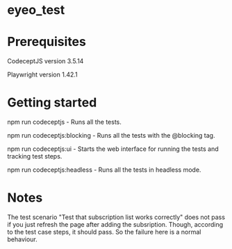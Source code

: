 # eyeo_test
# Prerequisites

CodeceptJS version 3.5.14

Playwright version 1.42.1

# Getting started
npm run codeceptjs - Runs all the tests.

npm run codeceptjs:blocking - Runs all the tests with the @blocking tag.

npm run codeceptjs:ui - Starts the web interface for running the tests and tracking test steps.

npm run codeceptjs:headless - Runs all the tests in headless mode.

# Notes

The test scenario "Test that subscription list works correctly" does not pass if you just refresh the page after adding the subsription.
Though, according to the test case steps, it should pass. So the failure here is a normal behaviour.

